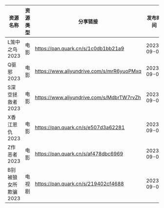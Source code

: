 | 资源名称         | 资源类型 | 分享链接                                      | 发布时间       |
| ------------ | ---- | ----------------------------------------- | ---------- |
| L笼中之鸟2023    | 电影   | https://pan.quark.cn/s/1c0db1bb21a9       | 2023-09-05 |
| Q驱邪2023      | 电影   | https://www.aliyundrive.com/s/mrR6yuoPMxq | 2023-09-05 |
| S深空拯救者2023   | 电影   | https://www.aliyundrive.com/s/MdbrTW7rvZh | 2023-09-05 |
| X香江恩仇2023    | 电影   | https://pan.quark.cn/s/e507d3a62281       | 2023-09-05 |
| Z作恶者2023     | 电影   | https://pan.quark.cn/s/af478dbc6969       | 2023-09-05 |
| B别被狼女所欺骗2023 | 电视剧  | https://pan.quark.cn/s/219402cf4688       | 2023-09-05 |
